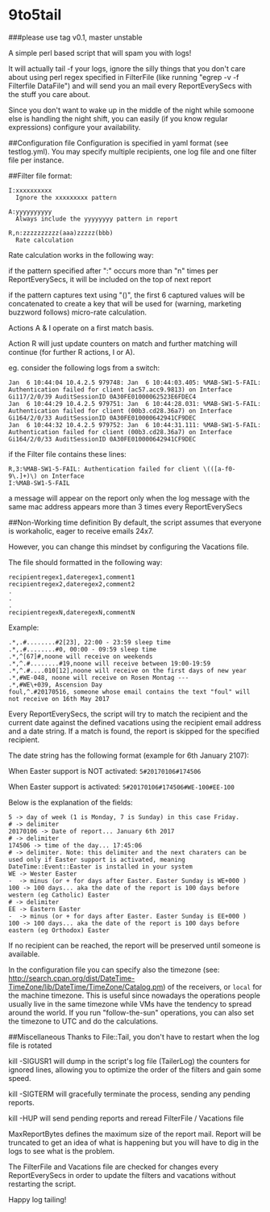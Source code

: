 # 9to5tail

###please use tag v0.1, master unstable

A simple perl based script that will spam you with logs!

It will actually tail -f your logs, ignore the silly things that you don't care about using perl regex specified in FilterFile (like running "egrep -v -f Filterfile DataFile") and will send you an mail every ReportEverySecs with the stuff you care about.

Since you don't want to wake up in the middle of the night while somoone else is handling the night shift, you can easily (if you know regular expressions) configure your availability.

##Configuration file
Configuration is specified in yaml format (see testlog.yml). You may specify multiple recipients, one log file and one filter file per instance.

##Filter file
format:
```
I:xxxxxxxxxx
  Ignore the xxxxxxxxx pattern

A:yyyyyyyyyy
  Always include the yyyyyyyy pattern in report

R,n:zzzzzzzzzz(aaa)zzzzz(bbb)
  Rate calculation
```

Rate calculation works in the following way:

if the pattern specified after ":" occurs more than "n" times per ReportEverySecs, it will be included on the top of next report

if the pattern captures text using "()", the first 6 captured values will be concatenated to create a key that will be used for (warning, marketing buzzword follows) micro-rate calculation.

Actions A & I operate on a first match basis.

Action R will just update counters on match and further matching will continue (for further R actions, I or A).

eg.
consider the following logs from a switch:
```
Jan  6 10:44:04 10.4.2.5 979748: Jan  6 10:44:03.405: %MAB-SW1-5-FAIL: Authentication failed for client (ac57.acc9.9813) on Interface Gi117/2/0/39 AuditSessionID 0A30FE01000062523E6FDEC4
Jan  6 10:44:29 10.4.2.5 979751: Jan  6 10:44:28.031: %MAB-SW1-5-FAIL: Authentication failed for client (00b3.cd28.36a7) on Interface Gi164/2/0/33 AuditSessionID 0A30FE010000642941CF9DEC
Jan  6 10:44:32 10.4.2.5 979752: Jan  6 10:44:31.111: %MAB-SW1-5-FAIL: Authentication failed for client (00b3.cd28.36a7) on Interface Gi164/2/0/33 AuditSessionID 0A30FE010000642941CF9DEC
```

if the Filter file contains these lines:
```
R,3:%MAB-SW1-5-FAIL: Authentication failed for client \(([a-f0-9\.]+)\) on Interface
I:%MAB-SW1-5-FAIL
```

a message will appear on the report only when the log message with the same mac address appears more than 3 times every ReportEverySecs

##Non-Working time definition
By default, the script assumes that everyone is workaholic, eager to receive emails 24x7.

However, you can change this mindset by configuring the Vacations file.

The file should formatted in the following way:
```
recipientregex1,dateregex1,comment1
recipientregex2,dateregex2,comment2
.
.
.
recipientregexN,dateregexN,commentN
```

Example:
```
.*,.#........#2[23], 22:00 - 23:59 sleep time
.*,.#........#0, 00:00 - 09:59 sleep time
.*,^[67]#,noone will receive on weekends
.*,^.#........#19,noone will receive between 19:00-19:59
.*,^.#....010[12],noone will receive on the first days of new year
.*,#WE-048, noone will receive on Rosen Montag --- 
.*,#WE\+039, Ascension Day
foul,^.#20170516, someone whose email contains the text "foul" will not receive on 16th May 2017
```

Every ReportEverySecs, the script will try to match the recipient and the current date against the defined vacations using the recipient email address and a date string. If a match is found, the report is skipped for the specified recipient.

The date string has the following format (example for 6th January 2107):

When Easter support is NOT activated: 
`5#20170106#174506`

When Easter support is activated:
`5#20170106#174506#WE-100#EE-100`

Below is the explanation of the fields:
```
5 -> day of week (1 is Monday, 7 is Sunday) in this case Friday.
# -> delimiter
20170106 -> Date of report... January 6th 2017
# -> delimiter
174506 -> time of the day... 17:45:06 
# -> delimiter. Note: this delimiter and the next charaters can be used only if Easter support is activated, meaning DateTime::Event::Easter is installed in your system
WE -> Wester Easter
-  -> minus (or + for days after Easter. Easter Sunday is WE+000 )
100 -> 100 days... aka the date of the report is 100 days before western (eg Catholic) Easter
# -> delimiter
EE -> Eastern Easter
-  -> minus (or + for days after Easter. Easter Sunday is EE+000 )
100 -> 100 days... aka the date of the report is 100 days before eastern (eg Orthodox) Easter
```

If no recipient can be reached, the report will be preserved until someone is available.

In the configuration file you can specify also the timezone (see: http://search.cpan.org/dist/DateTime-TimeZone/lib/DateTime/TimeZone/Catalog.pm) of the receivers, or `local` for the machine timezone. This is useful since nowadays the operations people usually live in the same timezone while VMs have the tendency to spread around the world. If you run "follow-the-sun" operations, you can also set the timezone to UTC and do the calculations.


##Miscellaneous
Thanks to File::Tail, you don't have to restart when the log file is rotated

kill -SIGUSR1  will dump in the script's log file (TailerLog) the counters for ignored lines, allowing you to optimize the order of the filters and gain some speed.

kill -SIGTERM will gracefully terminate the process, sending any pending reports.

kill -HUP will send pending reports and reread FilterFile / Vacations file

MaxReportBytes defines the maximum size of the report mail. Report will be truncated to get an idea of what is happening but you will have to dig in the logs to see what is the problem.

The FilterFile and Vacations file are checked for changes every ReportEverySecs in order to update the filters and vacations without restarting the script. 

Happy log tailing!
